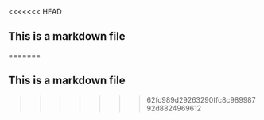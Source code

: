 <<<<<<< HEAD
## This is a markdown file
=======
## This is a markdown file
>>>>>>> 62fc989d29263290ffc8c98998792d8824969612
